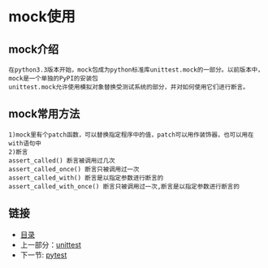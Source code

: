 # mock使用

## mock介绍

    在python3.3版本开始，mock包成为python标准库unittest.mock的一部分。以前版本中，mock是一个单独的PyPI的安装包
    unittest.mock允许使用模拟对象替换受测试系统的部分，并对如何使用它们进行断言。

## mock常用方法
    
    1)mock里有个patch函数，可以替换指定程序中的值，patch可以用作装饰器，也可以用在with语句中
    2)断言
    assert_called() 断言被调用过几次
    assert_called_once() 断言只被调用过一次
    assert_called_with() 断言是以指定参数进行断言的
    assert_called_with_once() 断言只被调用过一次,断言是以指定参数进行断言的

## 链接

- [目录](directory.md)
- 上一部分：[unittest](unittest.md)
- 下一节: [pytest](pytest.md)
